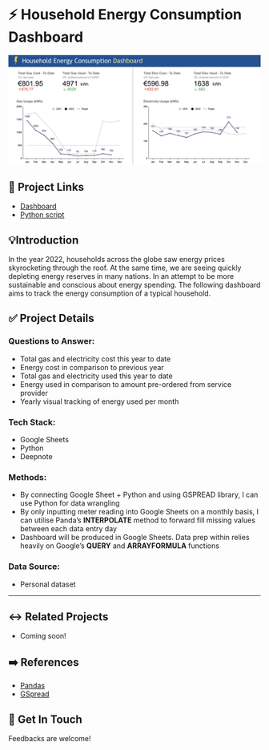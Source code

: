 # ⚡️ Household Energy Consumption Dashboard

![Dashboard](https://github.com/alfie-danish/household-energy-consumption-dashboard/blob/main/images/energy-consumption-dashboard.png)

## 🔗 Project Links

- [Dashboard](https://docs.google.com/spreadsheets/d/1uOJTNK9xCz9ggfGibY_PYZQd-uMrx7ju8oLQWO0zcXE/edit?usp=sharing)
- [Python script](https://github.com/alfie-danish/household-energy-consumption-dashboard/blob/d3afc1eef78dbcef8393c02ea61461a34c068014/python_data_cleaning(energy_consumption).ipynb)

## 💡Introduction

In the year 2022, households across the globe saw energy prices skyrocketing through the roof. At the same time, we are seeing quickly depleting energy reserves in many nations. In an attempt to be more sustainable and conscious about energy spending. The following dashboard aims to track the energy consumption of a typical household. 

## ✅ Project Details

### Questions to Answer:

- Total gas and electricity cost this year to date
- Energy cost in comparison to previous year
- Total gas and electricity used this year to date
- Energy used in comparison to amount pre-ordered from service provider
- Yearly visual tracking of energy used per month

### Tech Stack:

- Google Sheets
- Python
- Deepnote

### **Methods:**

- By connecting Google Sheet + Python and using GSPREAD library, I can use Python for data wrangling
- By only inputting meter reading into Google Sheets on a monthly basis, I can utilise Panda’s **INTERPOLATE** method to forward fill missing values between each data entry day
- Dashboard will be produced in Google Sheets. Data prep within relies heavily on Google’s **QUERY** and **ARRAYFORMULA** functions

### Data Source:

- Personal dataset

---

## ↔️ Related Projects

- Coming soon!

## ➡️ References

- [Pandas](https://pandas.pydata.org/)
- [GSpread](https://docs.gspread.org/en/v5.7.0/)

## 🤝 Get In Touch

Feedbacks are welcome!
